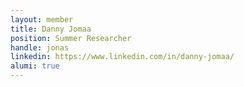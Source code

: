 ```yaml
---
layout: member
title: Danny Jomaa
position: Summer Researcher
handle: jonas
linkedin: https://www.linkedin.com/in/danny-jomaa/
alumi: true
---
```

